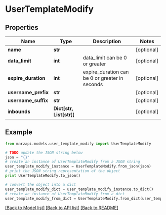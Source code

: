# UserTemplateModify


## Properties
Name | Type | Description | Notes
------------ | ------------- | ------------- | -------------
**name** | **str** |  | [optional] 
**data_limit** | **int** | data_limit can be 0 or greater | [optional] 
**expire_duration** | **int** | expire_duration can be 0 or greater in seconds | [optional] 
**username_prefix** | **str** |  | [optional] 
**username_suffix** | **str** |  | [optional] 
**inbounds** | **Dict[str, List[str]]** |  | [optional] 

## Example

```python
from marzapi.models.user_template_modify import UserTemplateModify

# TODO update the JSON string below
json = "{}"
# create an instance of UserTemplateModify from a JSON string
user_template_modify_instance = UserTemplateModify.from_json(json)
# print the JSON string representation of the object
print UserTemplateModify.to_json()

# convert the object into a dict
user_template_modify_dict = user_template_modify_instance.to_dict()
# create an instance of UserTemplateModify from a dict
user_template_modify_from_dict = UserTemplateModify.from_dict(user_template_modify_dict)
```
[[Back to Model list]](../README.md#documentation-for-models) [[Back to API list]](../README.md#documentation-for-api-endpoints) [[Back to README]](../README.md)


